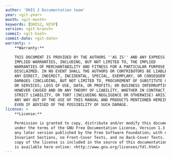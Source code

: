 ```yaml
---
author: 'DHIS 2 Documentation team'
year: <git-year>
month: <git-month>
keywords: [DHIS2, HISP]
version: <git-branch>
commit: <git-hash>
commit-date: <git-date>
warranty: >
    **Warranty:**

    THIS DOCUMENT IS PROVIDED BY THE AUTHORS ''AS IS'' AND ANY EXPRESS OR
    IMPLIED WARRANTIES, INCLUDING, BUT NOT LIMITED TO, THE IMPLIED
    WARRANTIES OF MERCHANTABILITY AND FITNESS FOR A PARTICULAR PURPOSE ARE
    DISCLAIMED. IN NO EVENT SHALL THE AUTHORS OR CONTRIBUTORS BE LIABLE FOR
    ANY DIRECT, INDIRECT, INCIDENTAL, SPECIAL, EXEMPLARY, OR CONSEQUENTIAL
    DAMAGES (INCLUDING, BUT NOT LIMITED TO, PROCUREMENT OF SUBSTITUTE GOODS
    OR SERVICES; LOSS OF USE, DATA, OR PROFITS; OR BUSINESS INTERRUPTION)
    HOWEVER CAUSED AND ON ANY THEORY OF LIABILITY, WHETHER IN CONTRACT,
    STRICT LIABILITY, OR TORT (INCLUDING NEGLIGENCE OR OTHERWISE) ARISING IN
    ANY WAY OUT OF THE USE OF THIS MANUAL AND PRODUCTS MENTIONED HEREIN,
    EVEN IF ADVISED OF THE POSSIBILITY OF SUCH DAMAGE.
license: >
    **License:**

    Permission is granted to copy, distribute and/or modify this document
    under the terms of the GNU Free Documentation License, Version 1.3 or
    any later version published by the Free Software Foundation; with no
    Invariant Sections, no Front-Cover Texts, and no Back-Cover Texts. A
    copy of the license is included in the source of this documentation, and
    is available here online: <http://www.gnu.org/licenses/fdl.html>
---
```

